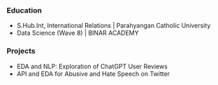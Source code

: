 ### Education
- S.Hub.Int, International Relations | Parahyangan Catholic University
- Data Science (Wave 8) | BINAR ACADEMY

### Projects
- EDA and NLP: Exploration of ChatGPT User Reviews
- API and EDA for Abusive and Hate Speech on Twitter


